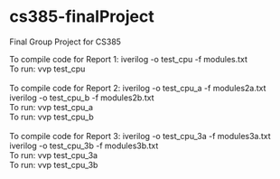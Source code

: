 cs385-finalProject
==================

Final Group Project for CS385

To compile code for Report 1: iverilog -o test_cpu -f modules.txt<br />
To run: vvp test_cpu<br /><br />
To compile code for Report 2: iverilog -o test_cpu_a -f modules2a.txt<br />
                              iverilog -o test_cpu_b -f modules2b.txt<br />
To run: vvp test_cpu_a<br />
To run: vvp test_cpu_b<br /><br />
To compile code for Report 3: iverilog -o test_cpu_3a -f modules3a.txt<br />
                              iverilog -o test_cpu_3b -f modules3b.txt<br />
To run: vvp test_cpu_3a<br />
To run: vvp test_cpu_3b<br /><br />
